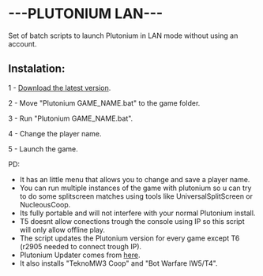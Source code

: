# ---PLUTONIUM LAN---
Set of batch scripts to launch Plutonium in LAN mode without using an account.

## Instalation:
 1 - [Download the latest version](https://github.com/M4RCK5/Plutonium-LAN/archive/refs/heads/main.zip).
 
 2 - Move "Plutonium GAME_NAME.bat" to the game folder.
 
 3 - Run "Plutonium GAME_NAME.bat".
 
 4 - Change the player name.
 
 5 - Launch the game.

PD: 
* It has an little menu that allows you to change and save a player name.
* You can run multiple instances of the game with plutonium so u can try to do some splitscreen matches using tools like UniversalSplitScreen or NucleousCoop.
* Its fully portable and will not interfere with your normal Plutonium install.
* T5 doesnt allow conections trough the console using IP so this script will only allow offline play.
* The script updates the Plutonium version for every game except T6 (r2905 needed to connect trough IP).
* Plutonium Updater comes from [here](https://github.com/mxve/plutonium-updater.rs).
* It also installs "TeknoMW3 Coop" and "Bot Warfare IW5/T4".
